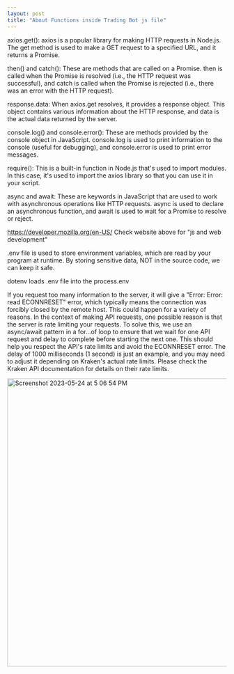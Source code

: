 ```yaml
---
layout: post
title: "About Functions inside Trading Bot js file"
---
```


axios.get(): axios is a popular library for making HTTP requests in Node.js. The get method is used to make a GET request to a specified URL, and it returns a Promise.

then() and catch(): These are methods that are called on a Promise. then is called when the Promise is resolved (i.e., the HTTP request was successful), and catch is called when the Promise is rejected (i.e., there was an error with the HTTP request).

response.data: When axios.get resolves, it provides a response object. This object contains various information about the HTTP response, and data is the actual data returned by the server.

console.log() and console.error(): These are methods provided by the console object in JavaScript. console.log is used to print information to the console (useful for debugging), and console.error is used to print error messages.

require(): This is a built-in function in Node.js that's used to import modules. In this case, it's used to import the axios library so that you can use it in your script.

async and await: These are keywords in JavaScript that are used to work with asynchronous operations like HTTP requests. async is used to declare an asynchronous function, and await is used to wait for a Promise to resolve or reject.


https://developer.mozilla.org/en-US/
Check website above for "js and web development"

.env file is used to store environment variables, which are read by your program at runtime.
By storing sensitive data, NOT in the source code, we can keep it safe.

dotenv loads .env file into the process.env

If you request too many information to the server, it will give a "Error: Error: read ECONNRESET" error, which typically means the connection was forcibly closed by the remote host. This could happen for a variety of reasons. In the context of making API requests, one possible reason is that the server is rate limiting your requests.
To solve this, we use an async/await pattern in a for...of loop to ensure that we wait for one API request and delay to complete before starting the next one. This should help you respect the API's rate limits and avoid the ECONNRESET error.
The delay of 1000 milliseconds (1 second) is just an example, and you may need to adjust it depending on Kraken's actual rate limits. Please check the Kraken API documentation for details on their rate limits.

<img width="662" alt="Screenshot 2023-05-24 at 5 06 54 PM" src="https://github.com/60eokk/60eokk.github.io/assets/117603244/a90f6d35-4cdc-4c82-94b9-181ab93800cf">


